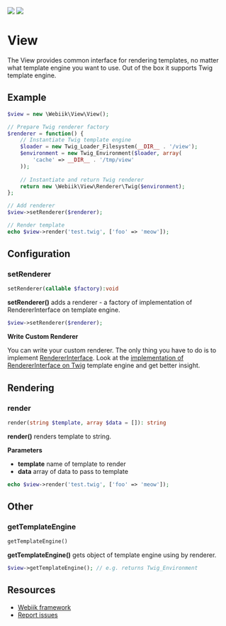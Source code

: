 <p align="left">
<img src="https://img.shields.io/packagist/l/webiik/webiik.svg"/>
<img src="https://img.shields.io/badge/dependencies-0-brightgreen.svg"/>
</p>

View
====
The View provides common interface for rendering templates, no matter what template engine you want to use. Out of the box it supports Twig template engine.

Example
-------
```php
$view = new \Webiik\View\View();

// Prepare Twig renderer factory
$renderer = function() {
    // Instantiate Twig template engine
    $loader = new Twig_Loader_Filesystem(__DIR__ . '/view');
    $environment = new Twig_Environment($loader, array(
        'cache' => __DIR__ . '/tmp/view'
    ));
    
    // Instantiate and return Twig renderer 
    return new \Webiik\View\Renderer\Twig($environment);
};

// Add renderer
$view->setRenderer($renderer);

// Render template
echo $view->render('test.twig', ['foo' => 'meow']);
```

Configuration
-------------
### setRenderer
```php
setRenderer(callable $factory):void
```
**setRenderer()** adds a renderer - a factory of implementation of RendererInterface on template engine. 
```php
$view->setRenderer($renderer);
```

**Write Custom Renderer**

You can write your custom renderer. The only thing you have to do is to implement [RendererInterface](Renderer/RendererInterface.php). Look at the [implementation of RendererInterface on Twig](Renderer/Twig.php) template engine and get better insight.

Rendering
---------
### render
```php
render(string $template, array $data = []): string
```
**render()** renders template to string.

**Parameters**
* **template** name of template to render
* **data** array of data to pass to template 
```php
echo $view->render('test.twig', ['foo' => 'meow']);
```

Other
-----
### getTemplateEngine
```php
getTemplateEngine()
```
**getTemplateEngine()** gets object of template engine using by renderer.
```php
$view->getTemplateEngine(); // e.g. returns Twig_Environment
```

Resources
---------
* [Webiik framework][1]
* [Report issues][2]

[1]: https://github.com/webiik/webiik
[2]: https://github.com/webiik/webiik-components/issues